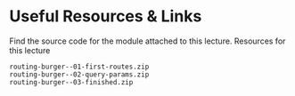# Useful Resources & Links

Find the source code for the module attached to this lecture.
Resources for this lecture

    routing-burger--01-first-routes.zip
    routing-burger--02-query-params.zip
    routing-burger--03-finished.zip